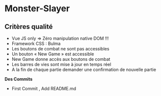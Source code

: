 # Monster-Slayer

**Critères qualité**
------------------
* Vue JS only => Zéro manipulation native DOM !!!
* Framework CSS : Bulma
* Les boutons de combat ne sont pas accessibles
* Un bouton « New Game » est accessible
* New Game donne accès aux boutons de combat
* Les barres de vies sont mise à jour en temps réel
* A la fin de chaque partie demander une confirmation de nouvelle partie

**Des Commits**
* First Commit , Add README.md
